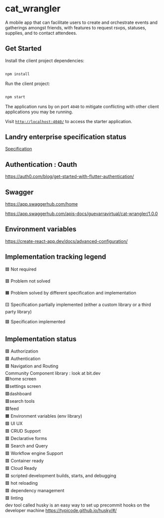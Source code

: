 # cat_wrangler




A mobile app that can facilitate users to create and orchestrate events and gatherings amongst friends, with features to request rsvps, statuses, supplies, and to contact attendees.

## Get Started



Install the client project dependencies:



```bash

npm install

```



Run the client project:



```bash

npm start

```



The application runs by on port `4040` to mitigate conflicting with other client applications you may be running.



Visit [`http://localhost:4040/`](http://localhost:4040/) to access the starter application.









  ## Landry enterprise specification status
  [Specification](https://github.com/MiLandry/Landry-Enterprise-Specification)









## Authentication : Oauth

https://auth0.com/blog/get-started-with-flutter-authentication/



## Swagger

https://app.swaggerhub.com/home

https://app.swaggerhub.com/apis-docs/guevarravirtual/cat-wrangler/1.0.0



## Environment variables

https://create-react-app.dev/docs/advanced-configuration/








## Implementation tracking legend

🟦 Not required

🟥 Problem not solved

🟧 Problem solved by different specification and implementation

🟨 Specification partially implemented (either a custom library or a third party library)

🟩 Specification implemented





## Implementation status


🟩 Authorization\
🟩 Authentication\
🟩 Navigation and Routing\
  Community Component library : look at bit.dev\
  🟩home screen\
    🟩settings screen\
    🟩dashboard\
    🟥search tools\
    🟥feed\
🟧 Environment variables (env library)\
🟩 UI UX\
🟥 CRUD Support\
🟥 Declarative forms\
🟥 Search and Query\
🟥 Workflow engine Support\
🟥 Container ready\
🟥 Cloud Ready\
🟥 scripted development builds, starts, and debugging\
🟥 hot reloading\
🟥 dependency management\
🟥 linting\
  dev tool called husky is an easy way to set up precommit hooks on the developer machine https://typicode.github.io/husky/#/





